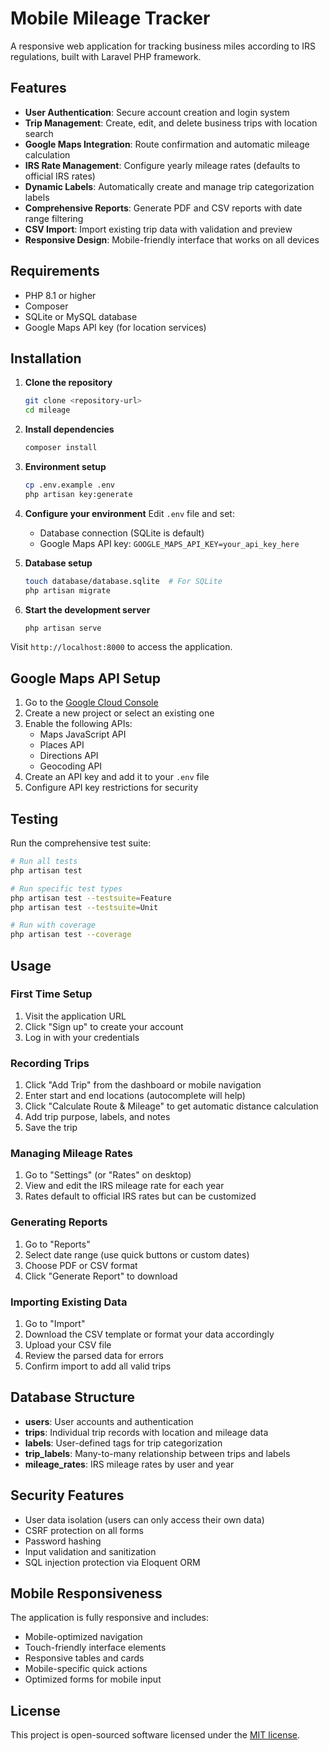 # Mobile Mileage Tracker

A responsive web application for tracking business miles according to IRS regulations, built with Laravel PHP framework.

## Features

- **User Authentication**: Secure account creation and login system
- **Trip Management**: Create, edit, and delete business trips with location search
- **Google Maps Integration**: Route confirmation and automatic mileage calculation
- **IRS Rate Management**: Configure yearly mileage rates (defaults to official IRS rates)
- **Dynamic Labels**: Automatically create and manage trip categorization labels
- **Comprehensive Reports**: Generate PDF and CSV reports with date range filtering
- **CSV Import**: Import existing trip data with validation and preview
- **Responsive Design**: Mobile-friendly interface that works on all devices

## Requirements

- PHP 8.1 or higher
- Composer
- SQLite or MySQL database
- Google Maps API key (for location services)

## Installation

1. **Clone the repository**
   ```bash
   git clone <repository-url>
   cd mileage
   ```

2. **Install dependencies**
   ```bash
   composer install
   ```

3. **Environment setup**
   ```bash
   cp .env.example .env
   php artisan key:generate
   ```

4. **Configure your environment**
   Edit `.env` file and set:
   - Database connection (SQLite is default)
   - Google Maps API key: `GOOGLE_MAPS_API_KEY=your_api_key_here`

5. **Database setup**
   ```bash
   touch database/database.sqlite  # For SQLite
   php artisan migrate
   ```

6. **Start the development server**
   ```bash
   php artisan serve
   ```

Visit `http://localhost:8000` to access the application.

## Google Maps API Setup

1. Go to the [Google Cloud Console](https://console.cloud.google.com/)
2. Create a new project or select an existing one
3. Enable the following APIs:
   - Maps JavaScript API
   - Places API
   - Directions API
   - Geocoding API
4. Create an API key and add it to your `.env` file
5. Configure API key restrictions for security

## Testing

Run the comprehensive test suite:

```bash
# Run all tests
php artisan test

# Run specific test types
php artisan test --testsuite=Feature
php artisan test --testsuite=Unit

# Run with coverage
php artisan test --coverage
```

## Usage

### First Time Setup
1. Visit the application URL
2. Click "Sign up" to create your account
3. Log in with your credentials

### Recording Trips
1. Click "Add Trip" from the dashboard or mobile navigation
2. Enter start and end locations (autocomplete will help)
3. Click "Calculate Route & Mileage" to get automatic distance calculation
4. Add trip purpose, labels, and notes
5. Save the trip

### Managing Mileage Rates
1. Go to "Settings" (or "Rates" on desktop)
2. View and edit the IRS mileage rate for each year
3. Rates default to official IRS rates but can be customized

### Generating Reports
1. Go to "Reports"
2. Select date range (use quick buttons or custom dates)
3. Choose PDF or CSV format
4. Click "Generate Report" to download

### Importing Existing Data
1. Go to "Import"
2. Download the CSV template or format your data accordingly
3. Upload your CSV file
4. Review the parsed data for errors
5. Confirm import to add all valid trips

## Database Structure

- **users**: User accounts and authentication
- **trips**: Individual trip records with location and mileage data
- **labels**: User-defined tags for trip categorization
- **trip_labels**: Many-to-many relationship between trips and labels
- **mileage_rates**: IRS mileage rates by user and year

## Security Features

- User data isolation (users can only access their own data)
- CSRF protection on all forms
- Password hashing
- Input validation and sanitization
- SQL injection protection via Eloquent ORM

## Mobile Responsiveness

The application is fully responsive and includes:
- Mobile-optimized navigation
- Touch-friendly interface elements
- Responsive tables and cards
- Mobile-specific quick actions
- Optimized forms for mobile input

## License

This project is open-sourced software licensed under the [MIT license](LICENSE).
